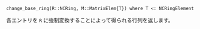 ```
change_base_ring(R::NCRing, M::MatrixElem{T}) where T <: NCRingElement
```

各エントリを `R` に強制変換することによって得られる行列を返します。
